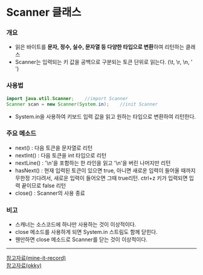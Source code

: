 # Scanner 클래스
### 개요
- 읽은 바이트를 **문자, 정수, 실수, 문자열 등 다양한 타입으로 변환**하여 리턴하는 클래스
- Scanner는 입력되는 키 값을 공백으로 구분되는 토큰 단위로 읽는다. (\t, \r, \n, ' ')
### 사용법
```java
import java.util.Scanner;    //import Scanner
Scanner scan = new Scanner(System.in);    //init Scanner
```
- System.in을 사용하여 키보드 입력 값을 읽고 원하는 타입으로 변환하여 리턴한다.
### 주요 메소드
- next() : 다음 토큰을 문자열로 리턴
- nextInt() : 다음 토큰을 int 타입으로 리턴
- nextLine() : '\n'을 포함하는 한 라인을 읽고 '\n'을 버린 나머지만 리턴
- hasNext() : 현재 입력된 토큰이 있으면 true, 아니면 새로운 입력이 들어올 때까지 무한정 기다려서, 새로운 입력이 들어오면 그때 true리턴. ctrl+z 키가 입력되면 입력 끝이므로 false 리턴
- close() : Scanner의 사용 종료
### 비고
- 스캐너는 소스코드에 하나만 사용하는 것이 이상적이다.
- close 메소드를 사용하게 되면 System.in 스트림도 함께 닫힌다.
- 웬만하면 close 메소드로 Scanner를 닫는 것이 이상적이다.

---
[참고자료(mine-it-record)](https://mine-it-record.tistory.com/103)<br/>
[참고자료(okky)](https://okky.kr/article/401102)
